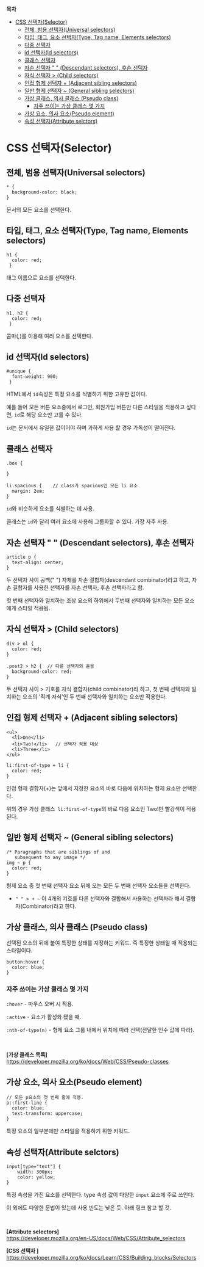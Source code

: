 **목차**

- [CSS 선택자(Selector)](#css-선택자selector)
  - [전체, 범용 선택자(Universal selectors)](#전체-범용-선택자universal-selectors)
  - [타입, 태그, 요소 선택자(Type, Tag name, Elements selectors)](#타입-태그-요소-선택자type-tag-name-elements-selectors)
  - [다중 선택자](#다중-선택자)
  - [id 선택자(Id selectors)](#id-선택자id-selectors)
  - [클래스 선택자](#클래스-선택자)
  - [자손 선택자 " " (Descendant selectors), 후손 선택자](#자손-선택자---descendant-selectors-후손-선택자)
  - [자식 선택자 \> (Child selectors)](#자식-선택자--child-selectors)
  - [인접 형제 선택자 + (Adjacent sibling selectors)](#인접-형제-선택자--adjacent-sibling-selectors)
  - [일반 형제 선택자 ~ (General sibling selectors)](#일반-형제-선택자--general-sibling-selectors)
  - [가상 클래스, 의사 클래스 (Pseudo class)](#가상-클래스-의사-클래스-pseudo-class)
    - [자주 쓰이는 가상 클래스 몇 가지](#자주-쓰이는-가상-클래스-몇-가지)
  - [가상 요소, 의사 요소(Pseudo element)](#가상-요소-의사-요소pseudo-element)
  - [속성 선택자(Attribute selctors)](#속성-선택자attribute-selctors)

# CSS 선택자(Selector)

## 전체, 범용 선택자(Universal selectors)

```
* {
  background-color: black;
}
```

문서의 모든 요소를 선택한다.

## 타입, 태그, 요소 선택자(Type, Tag name, Elements selectors)

```
h1 {
  color: red;
 }
```

태그 이름으로 요소를 선택한다.

## 다중 선택자

```
h1, h2 {
  color: red;
 }
```

콤마(,)를 이용해 여러 요소를 선택한다.

## id 선택자(Id selectors)

```
#unique {
  font-weight: 900;
 }
```

HTML에서 `id`속성은 특정 요소를 식별하기 위한 고유한 값이다.

예를 들어 모든 버튼 요소중에서 로그인, 회원가입 버튼만 다른 스타일을 적용하고 싶다면, `id`로 해당 요소만 고를 수 있다.

`id`는 문서에서 유일한 값이어야 하며 과하게 사용 할 경우 가독성이 떨어진다.

## 클래스 선택자

```
.box {

}

li.spacious {    // class가 spacious인 모든 li 요소
  margin: 2em;
}
```

`id`와 비슷하게 요소를 식별하는 데 사용.

클래스는 `id`와 달리 여러 요소에 사용해 그룹화할 수 있다. 가장 자주 사용.

## 자손 선택자 " " (Descendant selectors), 후손 선택자

```
article p {
  text-align: center;
}
```

두 선택자 사이 공백(" ") 자체를 자손 결합자(descendant combinator)라고 하고, 자손 결합자를 사용한 선택자를 자손 선택자, 후손 선택자라고 함.

첫 번째 선택자와 일치하는 조상 요소의 하위에서 두번째 선택자와 일치하는 모든 요소에게 스타일 적용됨.

## 자식 선택자 > (Child selectors)

```
div > ol {
  color: red;
}

.post2 > h2 {  // 다른 선택자와 혼용
  background-color: red;
}
```

두 선택자 사이 > 기호를 자식 결합자(child combinator)라 하고, 첫 번째 선택자와 일치하는 요소의 '직계 자식'인 두 번째 선택자와 일치하는 요소만 적용한다.

## 인접 형제 선택자 + (Adjacent sibling selectors)

```
<ul>
  <li>One</li>
  <li>Two!</li>   // 선택자 적용 대상
  <li>Three</li>
</ul>

li:first-of-type + li {
  color: red;
}
```

인접 형제 결합자(+)는 앞에서 지정한 요소의 바로 다음에 위치하는 형제 요소만 선택한다.

위의 경우 가상 클래스` li:first-of-type`의 바로 다음 요소인 Two!만 빨강색이 적용된다.

## 일반 형제 선택자 ~ (General sibling selectors)

```
/* Paragraphs that are siblings of and
   subsequent to any image */
img ~ p {
  color: red;
}
```

형제 요소 중 첫 번째 선택자 요소 뒤에 오는 모든 두 번째 선택자 요소들을 선택한다.

- `" " > + ~` 이 4개의 기호를 다른 선택자와 결합해서 사용하는 선택자라 해서 결합자(Combinator)라고 한다.

## 가상 클래스, 의사 클래스 (Pseudo class)

선택된 요소의 뒤에 붙여 특정한 상태를 지정하는 키워드. 즉 특정한 상태일 때 적용되는 스타일이다.

```
button:hover {
  color: blue;
}
```

### 자주 쓰이는 가상 클래스 몇 가지

`:hover` - 마우스 오버 시 적용.

`:active` - 요소가 활성화 됐을 때.

`:nth-of-type(n)` - 형제 요소 그룹 내에서 위치에 따라 선택(전달한 인수 값에 따라).

<br>

**[가상 클래스 목록]** <br>
https://developer.mozilla.org/ko/docs/Web/CSS/Pseudo-classes

## 가상 요소, 의사 요소(Pseudo element)

```
// 모든 p요소의 첫 번째 줄에 적용.
p::first-line {
  color: blue;
  text-transform: uppercase;
}
```

특정 요소의 일부분에만 스타일을 적용하기 위한 키워드.

## 속성 선택자(Attribute selctors)

```
input[type="text"] {
    width: 300px;
    color: yellow;
}
```

특정 속성을 가진 요소를 선택한다. type 속성 값이 다양한 `input` 요소에 주로 쓰인다.

이 외에도 다양한 문법이 있는데 사용 빈도는 낮은 듯. 아래 링크 참고 할 것.

<br>

**[Attribute selectors]** <br>
https://developer.mozilla.org/en-US/docs/Web/CSS/Attribute_selectors

**[CSS 선택자 ]** <br>
https://developer.mozilla.org/ko/docs/Learn/CSS/Building_blocks/Selectors
